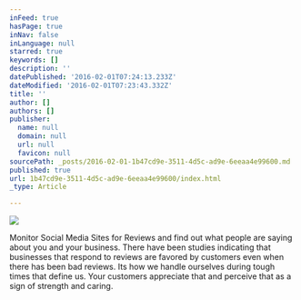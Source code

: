 ```yaml
---
inFeed: true
hasPage: true
inNav: false
inLanguage: null
starred: true
keywords: []
description: ''
datePublished: '2016-02-01T07:24:13.233Z'
dateModified: '2016-02-01T07:23:43.332Z'
title: ''
author: []
authors: []
publisher:
  name: null
  domain: null
  url: null
  favicon: null
sourcePath: _posts/2016-02-01-1b47cd9e-3511-4d5c-ad9e-6eeaa4e99600.md
published: true
url: 1b47cd9e-3511-4d5c-ad9e-6eeaa4e99600/index.html
_type: Article

---
```

![](https://the-grid-user-content.s3-us-west-2.amazonaws.com/6fa6a7ac-1cd9-482a-9fc2-a37b1bba1077.jpg)

Monitor Social Media Sites for Reviews and find out what people are saying about you and your business. There have been studies indicating that businesses that respond to reviews are favored by customers even when there has been bad reviews. Its how we handle ourselves during tough times that define us. Your customers appreciate that and perceive that as a sign of strength and caring.